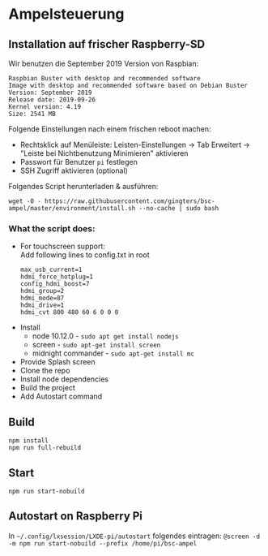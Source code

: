 # Ampelsteuerung

## Installation auf frischer Raspberry-SD

Wir benutzen die September 2019 Version von Raspbian:

```
Raspbian Buster with desktop and recommended software
Image with desktop and recommended software based on Debian Buster
Version: September 2019
Release date: 2019-09-26
Kernel version: 4.19
Size: 2541 MB
```

Folgende Einstellungen nach einem frischen reboot machen:

* Rechtsklick auf Menüleiste: Leisten-Einstellungen -> Tab Erweitert -> "Leiste bei Nichtbenutzung Minimieren" aktivieren
* Passwort für Benutzer `pi` festlegen
* SSH Zugriff aktivieren (optional)


Folgendes Script herunterladen & ausführen:

```
wget -O - https://raw.githubusercontent.com/gingters/bsc-ampel/master/environment/install.sh --no-cache | sudo bash
```

### What the script does:

- For touchscreen support:  
Add following lines to config.txt in root  
  ```
  max_usb_current=1
  hdmi_force_hotplug=1
  config_hdmi_boost=7
  hdmi_group=2
  hdmi_mode=87
  hdmi_drive=1
  hdmi_cvt 800 480 60 6 0 0 0
  ```  
- Install  
  * node 10.12.0 - `sudo apt get install nodejs`
  * screen - `sudo apt-get install screen`
  * midnight commander - `sudo apt-get install mc`
- Provide Splash screen
- Clone the repo
- Install node dependencies
- Build the project
- Add Autostart command 

## Build

```
npm install
npm run full-rebuild
```

## Start

`npm run start-nobuild`

## Autostart on Raspberry Pi

In `~/.config/lxsession/LXDE-pi/autostart` folgendes eintragen:
`@screen -d -m npm run start-nobuild --prefix /home/pi/bsc-ampel`

